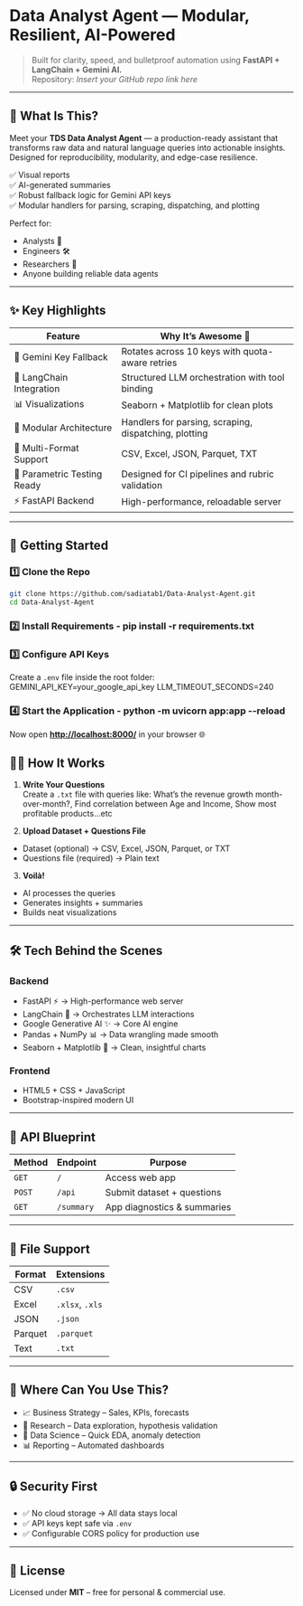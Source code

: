 # Data Analyst Agent — Modular, Resilient, AI-Powered  
> Built for clarity, speed, and bulletproof automation using **FastAPI + LangChain + Gemini AI.**  
> Repository: *Insert your GitHub repo link here*

---

## 📌 What Is This?

Meet your **TDS Data Analyst Agent** — a production-ready assistant that transforms raw data and natural language queries into actionable insights.  
Designed for reproducibility, modularity, and edge-case resilience.

✅ Visual reports  
✅ AI-generated summaries  
✅ Robust fallback logic for Gemini API keys  
✅ Modular handlers for parsing, scraping, dispatching, and plotting  

Perfect for:  
- Analysts 🧾  
- Engineers 🛠️  
- Researchers 🔬  
- Anyone building reliable data agents  

---

## ✨ Key Highlights  

| Feature                      | Why It’s Awesome 🚀 |
|-----------------------------|----------------------|
| 🔁 Gemini Key Fallback       | Rotates across 10 keys with quota-aware retries |
| 🧠 LangChain Integration     | Structured LLM orchestration with tool binding |
| 📊 Visualizations            | Seaborn + Matplotlib for clean plots |
| 🧼 Modular Architecture      | Handlers for parsing, scraping, dispatching, plotting |
| 📂 Multi-Format Support      | CSV, Excel, JSON, Parquet, TXT |
| 🧪 Parametric Testing Ready  | Designed for CI pipelines and rubric validation |
| ⚡ FastAPI Backend           | High-performance, reloadable server |

---

## 🚀 Getting Started  

### 1️⃣ Clone the Repo  
```bash
git clone https://github.com/sadiatab1/Data-Analyst-Agent.git
cd Data-Analyst-Agent
```

### 2️⃣ Install Requirements  - pip install -r requirements.txt

### 3️⃣ Configure API Keys  
Create a `.env` file inside the root folder:  
GEMINI_API_KEY=your_google_api_key
LLM_TIMEOUT_SECONDS=240


### 4️⃣ Start the Application  - python -m uvicorn app:app --reload

Now open [**http://localhost:8000/**](http://localhost:8000/) in your browser 🌐  

## 🧑‍💻 How It Works  

1. **Write Your Questions**  
   Create a `.txt` file with queries like:  What’s the revenue growth month-over-month?, Find correlation between Age and Income, Show most profitable products...etc

2. **Upload Dataset + Questions File**  
- Dataset (optional) → CSV, Excel, JSON, Parquet, or TXT  
- Questions file (required) → Plain text  

3. **Voilà!**  
- AI processes the queries  
- Generates insights + summaries  
- Builds neat visualizations  

---

## 🛠 Tech Behind the Scenes  

### Backend  
- FastAPI ⚡ → High-performance web server  
- LangChain 🧠 → Orchestrates LLM interactions  
- Google Generative AI ✨ → Core AI engine  
- Pandas + NumPy 📊 → Data wrangling made smooth  
- Seaborn + Matplotlib 🎨 → Clean, insightful charts  

### Frontend  
- HTML5 + CSS + JavaScript  
- Bootstrap-inspired modern UI  

---

## 🔧 API Blueprint  

| Method | Endpoint  | Purpose |
|--------|-----------|----------|
| `GET`  | `/`       | Access web app |
| `POST` | `/api`    | Submit dataset + questions |
| `GET`  | `/summary`| App diagnostics & summaries |

---

## 📂 File Support  

| Format | Extensions |
|--------|------------|
| CSV    | `.csv`     |
| Excel  | `.xlsx`, `.xls` |
| JSON   | `.json`    |
| Parquet| `.parquet` |
| Text   | `.txt`     |

---

## 🎯 Where Can You Use This?  

- 📈 Business Strategy – Sales, KPIs, forecasts  
- 🔬 Research – Data exploration, hypothesis validation  
- 🤖 Data Science – Quick EDA, anomaly detection  
- 📊 Reporting – Automated dashboards  

---

## 🔒 Security First  
- ✅ No cloud storage → All data stays local  
- ✅ API keys kept safe via `.env`  
- ✅ Configurable CORS policy for production use  

---

## 📜 License  

Licensed under **MIT** – free for personal & commercial use. 





  
